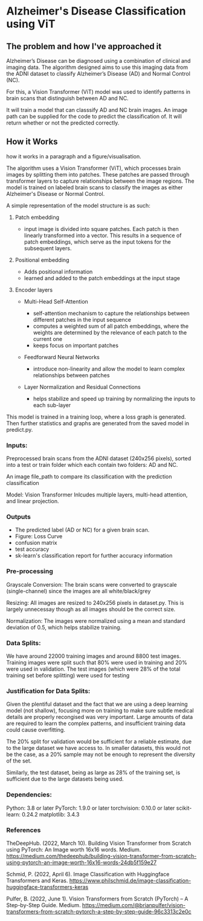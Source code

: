 # Alzheimer's Disease Classification using ViT
## The problem and how I've approached it

Alzheimer’s Disease can be diagnosed using a combination of clinical and imaging data. The algorithm designed aims to use this imaging data from the ADNI dataset to classify Alzheimer’s Disease (AD) and Normal Control (NC). 

For this, a Vision Transformer (ViT) model was used to identify patterns in brain scans that distinguish between AD and NC. 

It will train a model that can classsify AD and NC brain images. An image path can be supplied for the code to predict the classification of. It will return whether or not the predicted correctly.


## How it Works
how it works in a paragraph and a figure/visualisation.

The algorithm uses a Vision Transformer (ViT), which processes brain images by splitting them into patches. These patches are passed through transformer layers to capture relationships between the image regions. The model is trained on labeled brain scans to classify the images as either Alzheimer's Disease or Normal Control.

A simple representation of the model structure is as such:

1. Patch embedding
    - input image is divided into square patches. 
      Each patch is then linearly transformed into a vector.
      This results in a sequence of patch embeddings, which serve as the input tokens for the subsequent layers.

2. Positional embedding
    - Adds positional information
    - learned and added to the patch embeddings at the input stage
    
3. Encoder layers
    - Multi-Head Self-Attention
        - self-attention mechanism to capture the relationships between different patches in the input sequence
        - computes a weighted sum of all patch embeddings, where the weights are determined by the relevance of 
          each patch to the current one
        - keeps focus on important patches

    - Feedforward Neural Networks
        -  introduce non-linearity and allow the model to learn complex relationships between patches

    - Layer Normalization and Residual Connections
        - helps stabilize and speed up training by normalizing the inputs to each sub-layer

This model is trained in a training loop, where a loss graph is generated. Then further statistics and graphs are generated from the saved model in predict.py.

### Inputs: 
Preprocessed brain scans from the ADNI dataset (240x256 pixels), sorted into a test or train folder which each contain two folders: AD and NC.

An image file_path to compare its classification with the prediction classification

Model: Vision Transformer 
Inlcudes multiple layers, multi-head attention, and linear projection.

### Outputs
- The predicted label (AD or NC) for a given brain scan.
- Figure: Loss Curve
- confusion matrix 
- test accuracy
- sk-learn's classification report for further accuracy information

### Pre-processing
Grayscale Conversion: The brain scans were converted to grayscale (single-channel) since the images are all white/black/grey

Resizing: All images are resized to 240x256 pixels in dataset.py. This is largely unnecessay though as all images should be the correct size.

Normalization: The images were normalized using a mean and standard deviation of 0.5, which helps stabilize training.

### Data Splits:
We have around 22000 training images and around 8800 test images. 
Training images were split such that 80% were used in training and 20% were used in validation. The test images (which were 28% of the total training set before splitting) were used for testing

### Justification for Data Splits:
Given the plentiful dataset and the fact that we are using a deep learning model (not shallow), focusing more on training to make sure subtle medical details are properly recongised was very important. Large amounts of data are required to learn the complex patterns, and insufficient training data could cause overfitting.

The 20% split for validation would be sufficient for a reliable estimate, due to the large dataset we have access to. In smaller datasets, this would not be the case, as a 20% sample may not be enough to represent the diversity of the set.

Similarly, the test dataset, being as large as 28% of the training set, is sufficient due to the large datasets being used.


### Dependencies:

Python: 3.8 or later 
PyTorch: 1.9.0 or later
torchvision: 0.10.0 or later
scikit-learn: 0.24.2 
matplotlib: 3.4.3 


### References
TheDeepHub. (2022, March 10). Building Vision Transformer from Scratch using PyTorch: An Image worth 16x16 words. Medium. https://medium.com/thedeephub/building-vision-transformer-from-scratch-using-pytorch-an-image-worth-16x16-words-24db5f159e27

Schmid, P. (2022, April 6). Image Classification with Huggingface Transformers and Keras. https://www.philschmid.de/image-classification-huggingface-transformers-keras

Pulfer, B. (2022, June 1). Vision Transformers from Scratch (PyTorch) – A Step-by-Step Guide. Medium. https://medium.com/@brianpulfer/vision-transformers-from-scratch-pytorch-a-step-by-step-guide-96c3313c2e0c